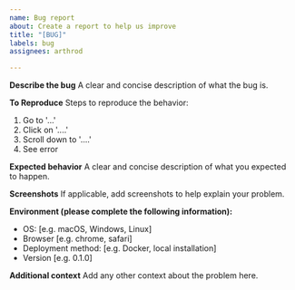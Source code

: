 ```yaml
---
name: Bug report
about: Create a report to help us improve
title: "[BUG]"
labels: bug
assignees: arthrod

---
```


**Describe the bug**
A clear and concise description of what the bug is.

**To Reproduce**
Steps to reproduce the behavior:
1. Go to '...'
2. Click on '....'
3. Scroll down to '....'
4. See error

**Expected behavior**
A clear and concise description of what you expected to happen.

**Screenshots**
If applicable, add screenshots to help explain your problem.

**Environment (please complete the following information):**
 - OS: [e.g. macOS, Windows, Linux]
 - Browser [e.g. chrome, safari]
 - Deployment method: [e.g. Docker, local installation]
 - Version [e.g. 0.1.0]

**Additional context**
Add any other context about the problem here. 